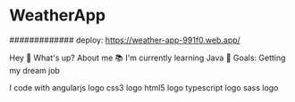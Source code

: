 # WeatherApp

############# deploy: https://weather-app-991f0.web.app/

Hey 👋 What's up?
About me
📚 I'm currently learning Java 🎯 Goals: Getting my dream job

I code with
angularjs logo  css3 logo  html5 logo  typescript logo  sass logo
 

